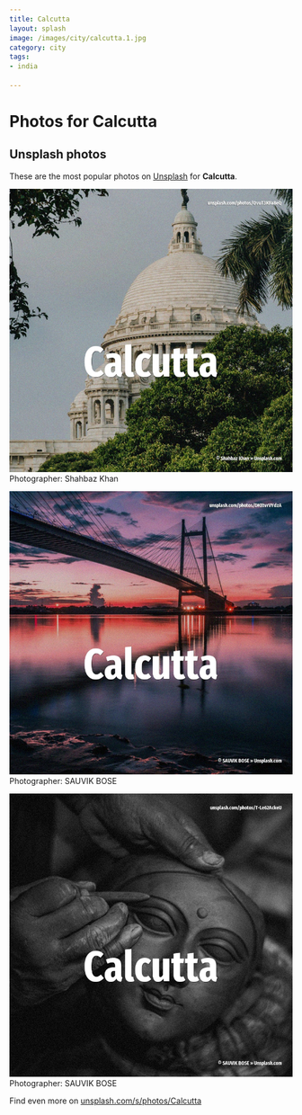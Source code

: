 ```yaml
---
title: Calcutta
layout: splash
image: /images/city/calcutta.1.jpg
category: city
tags:
- india

---
```

# Photos for Calcutta
 
## Unsplash photos
These are the most popular photos on [Unsplash](https://unsplash.com) for **Calcutta**.
 
![Calcutta](/images/city/calcutta.1.jpg)
Photographer:  Shahbaz Khan
 
![Calcutta](/images/city/calcutta.2.jpg)
Photographer:  SAUVIK BOSE
 
![Calcutta](/images/city/calcutta.3.jpg)
Photographer:  SAUVIK BOSE
 
Find even more on [unsplash.com/s/photos/Calcutta](https://unsplash.com/s/photos/Calcutta)
 
